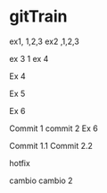 # gitTrain
ex1, 1,2,3
ex2 ,1,2,3

ex 3 1
ex 4

Ex 4

Ex 5

Ex 6

Commit 1
commit 2
Ex 6

Commit 1.1
Commit 2.2


hotfix

cambio
cambio 2